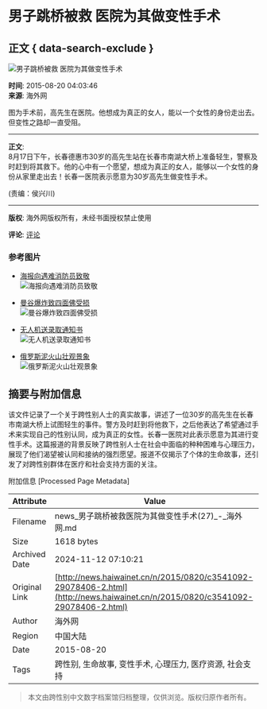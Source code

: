 # 男子跳桥被救 医院为其做变性手术

## 正文 { data-search-exclude }


![男子跳桥被救 医院为其做变性手术](http://images.haiwainet.cn/20150820/1440015040523868.jpg)

**时间**: 2015-08-20 04:03:46  
**来源**: 海外网

图为手术前，高先生在医院。他想成为真正的女人，能以一个女性的身份走出去。但变性之路却一直受阻。

---

**正文**:  
8月17日下午，长春德惠市30岁的高先生站在长春市南湖大桥上准备轻生，警察及时赶到将其救下。他的心中有一个愿望，想成为真正的女人，能够以一个女性的身份从家里走出去！长春一医院表示愿意为30岁高先生做变性手术。

(责编：侯兴川)  

---

**版权**: 海外网版权所有，未经书面授权禁止使用

**评论**: [评论](http://opinion.haiwainet.cn/)  

### 参考图片
- [海报向遇难消防员致敬](http://news.haiwainet.cn/n/2015/0819/c3541092-29075728.html)  
  ![海报向遇难消防员致敬](http://images.haiwainet.cn/2015/0819/20150819111510940.jpg)

- [曼谷爆炸致四面佛受损](http://news.haiwainet.cn/n/2015/0819/c3541092-29075449.html)  
  ![曼谷爆炸致四面佛受损](http://images.haiwainet.cn/2015/0819/20150819111144345.jpg)

- [无人机送录取通知书](http://news.haiwainet.cn/n/2015/0819/c3541092-29077352.html)  
  ![无人机送录取通知书](http://images.haiwainet.cn/2015/0819/20150819043935961.jpg)

- [俄罗斯泥火山壮观景象](http://news.haiwainet.cn/n/2015/0819/c3541092-29076544.html)  
  ![俄罗斯泥火山壮观景象](http://images.haiwainet.cn/2015/0819/20150819041928172.jpg)

## 摘要与附加信息

<!-- tcd_abstract -->
该文件记录了一个关于跨性别人士的真实故事，讲述了一位30岁的高先生在长春市南湖大桥上试图轻生的事件。警方及时赶到将他救下，之后他表达了希望通过手术来实现自己的性别认同，成为真正的女性。长春一医院对此表示愿意为其进行变性手术。这篇报道的背景反映了跨性别人士在社会中面临的种种困难与心理压力，展现了他们渴望被认同和接纳的强烈愿望。报道不仅揭示了个体的生命故事，还引发了对跨性别群体在医疗和社会支持方面的关注。
<!-- tcd_abstract_end -->

附加信息 [Processed Page Metadata]

| Attribute       | Value                                  |
|-----------------|----------------------------------------|
| Filename        | news_男子跳桥被救医院为其做变性手术(27)_-_海外网.md                             |
| Size            | 1618 bytes                           |
| Archived Date   | 2024-11-12 07:10:21                             |
| Original Link   | [http://news.haiwainet.cn/n/2015/0820/c3541092-29078406-2.html](http://news.haiwainet.cn/n/2015/0820/c3541092-29078406-2.html)                       |
| Author          | 海外网                               |
| Region          | 中国大陆                               |
| Date            | 2015-08-20                                 |
| Tags            | 跨性别, 生命故事, 变性手术, 心理压力, 医疗资源, 社会支持                                 |
>
> 本文由跨性别中文数字档案馆归档整理，仅供浏览。版权归原作者所有。
>